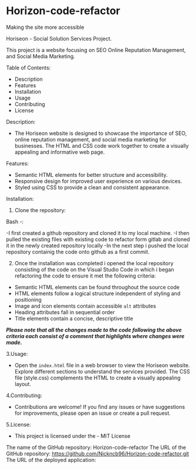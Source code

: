 # Horizon-code-refactor
Making the site more accessible 

Horiseon - Social Solution Services Project.

This project is a website focusing on SEO Online Reputation Management, and Social Media Marketing.

Table of Contents: 
- Description
- Features
- Installation 
- Usage
- Contributing
- License

Description: 
- The Horiseon website is designed to showcase the importance of SEO, online reputation management, and social media marketing for businesses. 
The HTML and CSS code work together to create a visually appealing and informative web page.

Features: 
- Semantic HTML elements for better structure and accessibility.
- Responsive design for improved user experience on various devices.
- Styled using CSS to provide a clean and consistent appearance.

Installation:
1. Clone the repository:

  Bash -:

-I first created a github repository and cloned it to my local machine.
-I then pulled the existing files with existing code to refactor form gitlab and cloned it in the newly created repository locally
-In the next step i pushed the local repository containig the code onto github as a first commit.

2. Once the installation was completed i opened the local repository consisting of the code on the Visual Studio Code in which i began refactoring the code to ensure it met the following criteria:

* Semantic HTML elements can be found throughout the source code
* HTML elements follow a logical structure independent of styling and positioning
* Image and icon elements contain accessible `alt` attributes
* Heading attributes fall in sequential order
* Title elements contain a concise, descriptive title

***Please note that all the changes made to the code following the above criteria each consist of a comment that highlights where changes were made.*** 

3.Usage:
 - Open the `index.html` file in a web browser to view the Horiseon website. Explore different sections to understand the services provided. The CSS file (style.css) complements the HTML to create a visually appealing layout.

4.Contributing:
 - Contributions are welcome! If you find any issues or have suggestions for improvements, please open an issue or create a pull request.

5.License:
 - This project is licensed under the - MIT License

The name of the GitHub repository: Horizon-code-refactor
The URL of the GitHub repository: https://github.com/Nickncb96/Horizon-code-refactor.git
The URL of the deployed application: 
